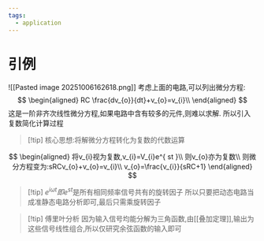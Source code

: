 ```yaml
---
tags:
  - application
---
```


# 引例
![[Pasted image 20251006162618.png]]
考虑上面的电路,可以列出微分方程:
$$
\begin{aligned}
RC \frac{dv_{o}}{dt}+v_{o}=v_{i}\\
\end{aligned}
$$
这是一阶非齐次线性微分方程,如果电路中含有较多的元件,则难以求解.
所以引入复数简化计算过程

>[!tip] 核心思想:将解微分方程转化为复数的代数运算

$$
\begin{aligned}
将v_{i}视为复数,v_{i}=V_{i}e^{ st }\\
则v_{o}亦为复数\\
则微分方程变为:sRCv_{o}+v_{o}=v_{i}\\
v_{o}=\frac{v_{i}}{sRC+1}
\end{aligned}
$$
>[!tip] $e^{ i\omega t }即e^{ st }$是所有相同频率信号共有的旋转因子
>所以只要把动态电路当成准静态电路分析即可,最后只需乘旋转因子

>[!tip] 傅里叶分析
>因为输入信号均能分解为三角函数,由[[叠加定理]],输出为这些信号线性组合,所以仅研究余弦函数的输入即可



